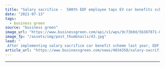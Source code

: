 ```yaml
---
title: "Salary sacrifice -  500th EDF employee taps EV car benefits scheme"
date: "2021-07-13"
tags: 
  - business green
source: "business green"
image_url: "https://www.businessgreen.com/api/v1/wps/9c73b0d/5b387871-0a77-48c9-9804-1cce9f0dd49c/1/EDF-Energy-EV-charging-185x114.jpg"
image_fp: "/assets/img/post_thumbnails/43.jpg"
lead: "
 After implementing salary sacrifice car benefit scheme last year, EDF yesterday announced its 500th employee has used the scheme to switch to an electric car ..."
article_url: "https://www.businessgreen.com/news/4034350/salary-sacrifice-500th-edf-employee-taps-ev-car-benefits-scheme"
---
```


---
